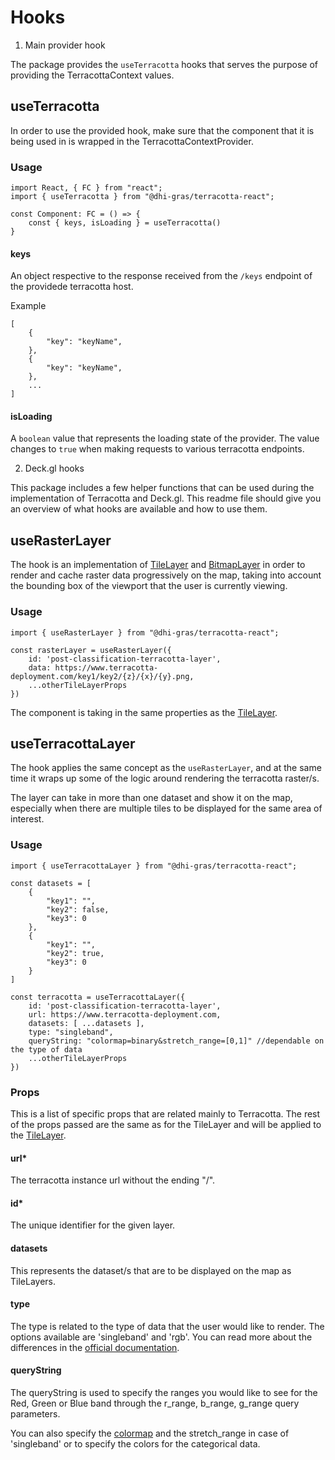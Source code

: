 # Hooks
1. Main provider hook

The package provides the `useTerracotta` hooks that serves the purpose of providing the TerracottaContext values.

## useTerracotta

In order to use the provided hook, make sure that the component that it is being used in is wrapped in the TerracottaContextProvider.

### Usage

```
import React, { FC } from "react";
import { useTerracotta } from "@dhi-gras/terracotta-react";

const Component: FC = () => {
	const { keys, isLoading } = useTerracotta()
}

```

#### keys

An object respective to the response received from the `/keys` endpoint of the providede terracotta host.

Example
```
[
	{
		"key": "keyName",
	},
	{
		"key": "keyName",
	},
	...
]
```

#### isLoading

A `boolean` value that represents the loading state of the provider. The value changes to `true` when making requests to various terracotta endpoints.

2. Deck.gl hooks

This package includes a few helper functions that can be used during the implementation of Terracotta and Deck.gl. This readme file should give you an overview of what hooks are available and how to use them.

## useRasterLayer

The hook is an implementation of [TileLayer](https://deck.gl/docs/api-reference/geo-layers/tile-layer) and [BitmapLayer]('https://deck.gl/docs/api-reference/layers/bitmap-layer') in order to render and cache raster data progressively on the map, taking into account the bounding box of the viewport that the user is currently viewing. 

### Usage

```
import { useRasterLayer } from "@dhi-gras/terracotta-react";

const rasterLayer = useRasterLayer({
	id: 'post-classification-terracotta-layer',
	data: https://www.terracotta-deployment.com/key1/key2/{z}/{x}/{y}.png,
	...otherTileLayerProps
})

```

The component is taking in the same properties as the [TileLayer](https://deck.gl/docs/api-reference/geo-layers/tile-layer).

## useTerracottaLayer

The hook applies the same concept as the `useRasterLayer`, and at the same time it wraps up some of the logic around rendering the terracotta raster/s.

The layer can take in more than one dataset and show it on the map, especially when there are multiple tiles to be displayed for the same area of interest.

### Usage

```
import { useTerracottaLayer } from "@dhi-gras/terracotta-react";

const datasets = [
	{
		"key1": "",
		"key2": false,
		"key3": 0
	},
	{
		"key1": "",
		"key2": true,
		"key3": 0
	}
]

const terracotta = useTerracottaLayer({
	id: 'post-classification-terracotta-layer',
	url: https://www.terracotta-deployment.com,
	datasets: [ ...datasets ],
	type: "singleband",
	queryString: "colormap=binary&stretch_range=[0,1]" //dependable on the type of data
	...otherTileLayerProps
})

```
### Props

This is a list of specific props that are related mainly to Terracotta. The rest of the props passed are the same as for the TileLayer and will be applied to the [TileLayer](https://deck.gl/docs/api-reference/geo-layers/tile-layer). 

#### url*
The terracotta instance url without the ending "/".

#### id*
The unique identifier for the given layer.

#### datasets
This represents the dataset/s that are to be displayed on the map as TileLayers.

#### type

The type is related to the type of data that the user would like to render. The options available are 'singleband' and 'rgb'. You can read more about the differences in the [official documentation](https://terracotta-python.readthedocs.io/en/latest/concepts.html?highlight=singleband#data-model).

#### queryString

The queryString is used to specify the ranges you would like to see for the Red, Green or Blue band through the r_range, b_range, g_range query parameters. 

You can also specify the [colormap](https://terracotta-python.readthedocs.io/en/latest/reference/colormaps.html) and the stretch_range in case of 'singleband' or to specify the colors for the categorical data.
